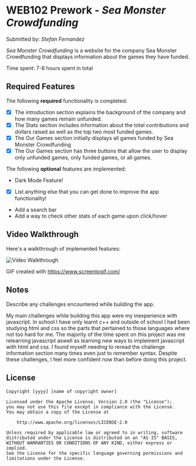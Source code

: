 # WEB102 Prework - *Sea Monster Crowdfunding*

Submitted by: *Stefan Fernandez*

*Sea Monster Crowdfunding* is a website for the company Sea Monster Crowdfunding that displays information about the games they have funded.

Time spent: 7-8 hours spent in total

## Required Features

The following **required** functionality is completed:

* [X] The introduction section explains the background of the company and how many games remain unfunded.
* [X] The Stats section includes information about the total contributions and dollars raised as well as the top two most funded games.
* [X] The Our Games section initially displays all games funded by Sea Monster Crowdfunding
* [X] The Our Games section has three buttons that allow the user to display only unfunded games, only funded games, or all games.

The following **optional** features are implemented:
- Dark Mode Feature!

* [X] List anything else that you can get done to improve the app functionality!
- Add a search bar
- Add a way to check other stats of each game upon click/hover
## Video Walkthrough

Here's a walkthrough of implemented features:

<img src='./assets/PreWorkGIF.gif' title='Video Walkthrough' width='' alt='Video Walkthrough' />

<!-- Replace this with whatever GIF tool you used! -->
GIF created with https://www.screentogif.com/
<!-- Recommended tools:
[Kap](https://getkap.co/) for macOS
[ScreenToGif](https://www.screentogif.com/) for Windows
[peek](https://github.com/phw/peek) for Linux. -->

## Notes

Describe any challenges encountered while building the app.

My main challenges while building this app were my inexperience with javascript. In school I have only learnt c++ and outside of school I had been studying html and css so the parts that pertained to those languages where not too hard for me. The majority of the time spent on this project was me relearning javascript aswell as learning new ways to implement javascript with html and css. I found myself needing to reread the challenge information section many times even just to remember syntax. Despite these challenges, I feel more confident now than before doing this project.

## License

    Copyright [yyyy] [name of copyright owner]

    Licensed under the Apache License, Version 2.0 (the "License");
    you may not use this file except in compliance with the License.
    You may obtain a copy of the License at

        http://www.apache.org/licenses/LICENSE-2.0

    Unless required by applicable law or agreed to in writing, software
    distributed under the License is distributed on an "AS IS" BASIS,
    WITHOUT WARRANTIES OR CONDITIONS OF ANY KIND, either express or implied.
    See the License for the specific language governing permissions and
    limitations under the License.
